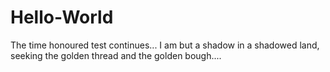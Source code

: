 # Hello-World
The time honoured test continues... I am but a shadow in a shadowed land, seeking the golden thread and the golden bough....
